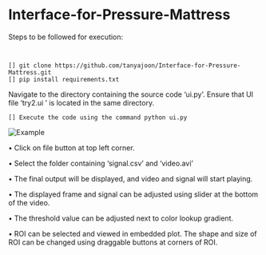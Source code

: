 # Interface-for-Pressure-Mattress
 
Steps to be followed for execution:  

```
  

[] git clone https://github.com/tanyajoon/Interface-for-Pressure-Mattress.git
[] pip install requirements.txt
```
Navigate to the directory containing the source code ‘ui.py’. Ensure that UI file ‘try2.ui ’ is located in the same directory.
```
[] Execute the code using the command python ui.py 
```

![Example](https://github.com/tanyajoon/Interface-for-Pressure-Mattress/blob/master/output.png)

• Click on file button at top left corner.

• Select the folder containing ‘signal.csv’ and ‘video.avi’   

• The final output will be displayed, and video and signal will start playing.

• The displayed frame and signal can be adjusted using slider at the bottom of the video. 

• The threshold value can be adjusted next to color lookup gradient. 

• ROI can be selected and viewed in embedded plot. The shape and size of ROI can be changed using draggable buttons at corners of ROI. 

